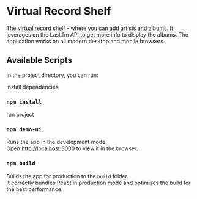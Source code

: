# Virtual Record Shelf
The virtual record shelf -  where you can add artists and albums.
It leverages on the Last.fm API to get more info to display the albums. 
The application works on all modern desktop and mobile browsers.


## Available Scripts

In the project directory, you can run:

install dependencies
### `npm install`

run project
### `npm demo-ui`

Runs the app in the development mode.\
Open [http://localhost:3000](http://localhost:3000) to view it in the browser.


### `npm build`

Builds the app for production to the `build` folder.\
It correctly bundles React in production mode and optimizes the build for the best performance.


